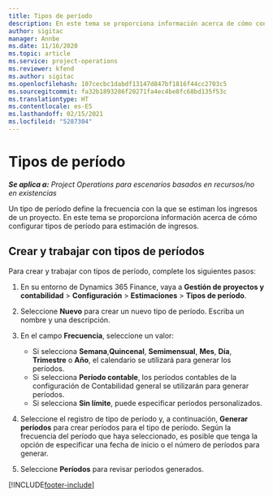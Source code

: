 ```yaml
---
title: Tipos de período
description: En este tema se proporciona información acerca de cómo configurar tipos de período para estimación de ingresos.
author: sigitac
manager: Annbe
ms.date: 11/16/2020
ms.topic: article
ms.service: project-operations
ms.reviewer: kfend
ms.author: sigitac
ms.openlocfilehash: 107cecbc1dabdf13147d847bf1816f44cc2703c5
ms.sourcegitcommit: fa32b1893286f20271fa4ec4be8fc68bd135f53c
ms.translationtype: HT
ms.contentlocale: es-ES
ms.lasthandoff: 02/15/2021
ms.locfileid: "5287304"
---
```

# <a name="period-types"></a>Tipos de período

_**Se aplica a:** Project Operations para escenarios basados en recursos/no en existencias_

Un tipo de período define la frecuencia con la que se estiman los ingresos de un proyecto. En este tema se proporciona información acerca de cómo configurar tipos de período para estimación de ingresos. 

## <a name="create-and-work-with-period-types"></a>Crear y trabajar con tipos de períodos
Para crear y trabajar con tipos de período, complete los siguientes pasos:

1. En su entorno de Dynamics 365 Finance, vaya a **Gestión de proyectos y contabilidad** > **Configuración** > **Estimaciones** > **Tipos de período**.
2. Seleccione **Nuevo** para crear un nuevo tipo de período. Escriba un nombre y una descripción.
3. En el campo **Frecuencia**, seleccione un valor:

    - Si selecciona **Semana**,**Quincenal**, **Semimensual**, **Mes**, **Día**, **Trimestre** o **Año**, el calendario se utilizará para generar los períodos. 
    - Si selecciona **Período contable**, los períodos contables de la configuración de Contabilidad general se utilizarán para generar períodos.
    - Si selecciona **Sin límite**, puede especificar períodos personalizados.
4. Seleccione el registro de tipo de período y, a continuación, **Generar períodos** para crear períodos para el tipo de período. Según la frecuencia del período que haya seleccionado, es posible que tenga la opción de especificar una fecha de inicio o el número de períodos para generar.
5. Seleccione **Períodos** para revisar periodos generados.



[!INCLUDE[footer-include](../includes/footer-banner.md)]